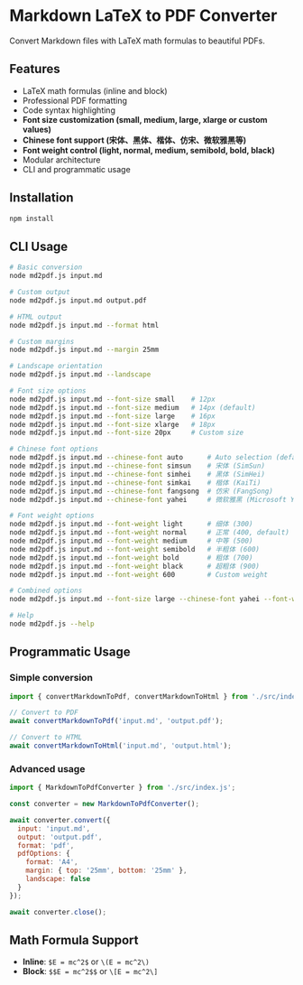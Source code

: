 # Markdown LaTeX to PDF Converter

Convert Markdown files with LaTeX math formulas to beautiful PDFs.

## Features

- LaTeX math formulas (inline and block)
- Professional PDF formatting
- Code syntax highlighting
- **Font size customization (small, medium, large, xlarge or custom values)**
- **Chinese font support (宋体、黑体、楷体、仿宋、微软雅黑等)**
- **Font weight control (light, normal, medium, semibold, bold, black)**
- Modular architecture
- CLI and programmatic usage

## Installation

```bash
npm install
```

## CLI Usage

```bash
# Basic conversion
node md2pdf.js input.md

# Custom output
node md2pdf.js input.md output.pdf

# HTML output
node md2pdf.js input.md --format html

# Custom margins
node md2pdf.js input.md --margin 25mm

# Landscape orientation
node md2pdf.js input.md --landscape

# Font size options
node md2pdf.js input.md --font-size small    # 12px
node md2pdf.js input.md --font-size medium   # 14px (default)
node md2pdf.js input.md --font-size large    # 16px
node md2pdf.js input.md --font-size xlarge   # 18px
node md2pdf.js input.md --font-size 20px     # Custom size

# Chinese font options
node md2pdf.js input.md --chinese-font auto      # Auto selection (default)
node md2pdf.js input.md --chinese-font simsun    # 宋体 (SimSun)
node md2pdf.js input.md --chinese-font simhei    # 黑体 (SimHei)
node md2pdf.js input.md --chinese-font simkai    # 楷体 (KaiTi)
node md2pdf.js input.md --chinese-font fangsong  # 仿宋 (FangSong)
node md2pdf.js input.md --chinese-font yahei     # 微软雅黑 (Microsoft YaHei)

# Font weight options
node md2pdf.js input.md --font-weight light      # 细体 (300)
node md2pdf.js input.md --font-weight normal     # 正常 (400, default)
node md2pdf.js input.md --font-weight medium     # 中等 (500)
node md2pdf.js input.md --font-weight semibold   # 半粗体 (600)
node md2pdf.js input.md --font-weight bold       # 粗体 (700)
node md2pdf.js input.md --font-weight black      # 超粗体 (900)
node md2pdf.js input.md --font-weight 600        # Custom weight

# Combined options
node md2pdf.js input.md --font-size large --chinese-font yahei --font-weight semibold --margin 30mm

# Help
node md2pdf.js --help
```

## Programmatic Usage

### Simple conversion

```javascript
import { convertMarkdownToPdf, convertMarkdownToHtml } from './src/index.js';

// Convert to PDF
await convertMarkdownToPdf('input.md', 'output.pdf');

// Convert to HTML
await convertMarkdownToHtml('input.md', 'output.html');
```

### Advanced usage

```javascript
import { MarkdownToPdfConverter } from './src/index.js';

const converter = new MarkdownToPdfConverter();

await converter.convert({
  input: 'input.md',
  output: 'output.pdf',
  format: 'pdf',
  pdfOptions: {
    format: 'A4',
    margin: { top: '25mm', bottom: '25mm' },
    landscape: false
  }
});

await converter.close();
```

## Math Formula Support

- **Inline**: `$E = mc^2$` or `\(E = mc^2\)`
- **Block**: `$$E = mc^2$$` or `\[E = mc^2\]`